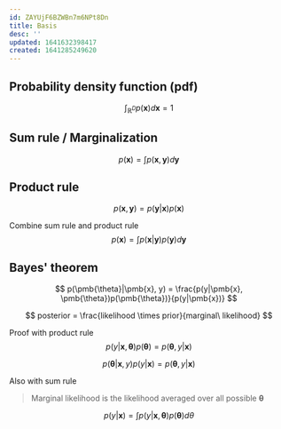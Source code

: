 ```yaml
---
id: ZAYUjF6BZWBn7m6NPt8Dn
title: Basis
desc: ''
updated: 1641632398417
created: 1641285249620
---
```

## Probability density function (pdf)
$$
\int_{\mathbb{R}^{D}}p(\pmb{x})d\pmb{x}=1
$$

## Sum rule / Marginalization 
$$
p(\pmb{x}) = \int p(\pmb{x}, \pmb{y})d\pmb{y}
$$

## Product rule
$$
p(\pmb{x}, \pmb{y}) = p(\pmb{y}|\pmb{x})p(\pmb{x})
$$

Combine sum rule and product rule
$$
p(\pmb{x}) = \int p(\pmb{x}|\pmb{y})p(\pmb{y})d\pmb{y}
$$

## Bayes' theorem
$$
p(\pmb{\theta}|\pmb{x}, y) = \frac{p(y|\pmb{x}, \pmb{\theta})p(\pmb{\theta})}{p(y|\pmb{x})}
$$

$$
posterior = \frac{likelihood \times prior}{marginal\ likelihood}
$$

Proof with product rule
$$
p(y|\pmb{x}, \pmb{\theta})p(\pmb{\theta}) = p(\pmb{\theta}, y|\pmb{x})
$$

$$
p(\pmb{\theta}|\pmb{x}, y)p(y|\pmb{x}) = p(\pmb{\theta}, y|\pmb{x})
$$

Also with sum rule
> Marginal likelihood is the likelihood averaged over all possible $\pmb{\theta}$

$$
p(y|\pmb{x}) = \int p(y|\pmb{x}, \pmb{\theta})p(\pmb{\theta})d\theta
$$